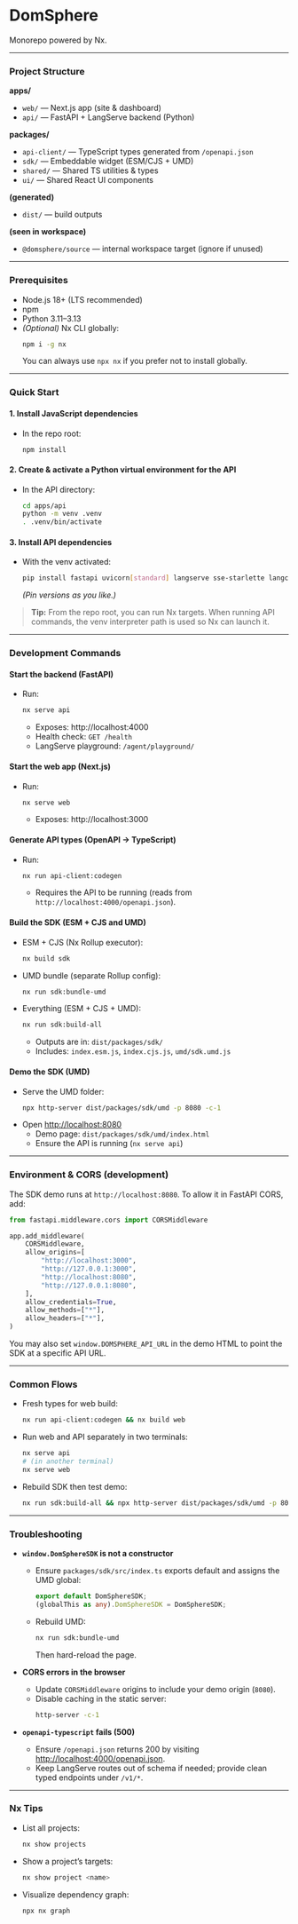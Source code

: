 # DomSphere

Monorepo powered by Nx.

---

### Project Structure

**apps/**

- `web/` — Next.js app (site & dashboard)
- `api/` — FastAPI + LangServe backend (Python)

**packages/**

- `api-client/` — TypeScript types generated from `/openapi.json`
- `sdk/` — Embeddable widget (ESM/CJS + UMD)
- `shared/` — Shared TS utilities & types
- `ui/` — Shared React UI components

**(generated)**

- `dist/` — build outputs

**(seen in workspace)**

- `@domsphere/source` — internal workspace target (ignore if unused)

---

### Prerequisites

- Node.js 18+ (LTS recommended)
- npm
- Python 3.11–3.13
- _(Optional)_ Nx CLI globally:
  ```sh
  npm i -g nx
  ```
  You can always use `npx nx` if you prefer not to install globally.

---

### Quick Start

#### 1. Install JavaScript dependencies

- In the repo root:
  ```sh
  npm install
  ```

#### 2. Create & activate a Python virtual environment for the API

- In the API directory:
  ```sh
  cd apps/api
  python -m venv .venv
  . .venv/bin/activate
  ```

#### 3. Install API dependencies

- With the venv activated:
  ```sh
  pip install fastapi uvicorn[standard] langserve sse-starlette langchain pydantic python-multipart
  ```
  _(Pin versions as you like.)_

> **Tip:** From the repo root, you can run Nx targets. When running API commands, the venv interpreter path is used so Nx can launch it.

---

### Development Commands

#### Start the backend (FastAPI)

- Run:
  ```sh
  nx serve api
  ```
  - Exposes: http://localhost:4000
  - Health check: `GET /health`
  - LangServe playground: `/agent/playground/`

#### Start the web app (Next.js)

- Run:
  ```sh
  nx serve web
  ```
  - Exposes: http://localhost:3000

#### Generate API types (OpenAPI → TypeScript)

- Run:
  ```sh
  nx run api-client:codegen
  ```
  - Requires the API to be running (reads from `http://localhost:4000/openapi.json`).

#### Build the SDK (ESM + CJS and UMD)

- ESM + CJS (Nx Rollup executor):
  ```sh
  nx build sdk
  ```
- UMD bundle (separate Rollup config):
  ```sh
  nx run sdk:bundle-umd
  ```
- Everything (ESM + CJS + UMD):
  ```sh
  nx run sdk:build-all
  ```
  - Outputs are in: `dist/packages/sdk/`
  - Includes: `index.esm.js`, `index.cjs.js`, `umd/sdk.umd.js`

#### Demo the SDK (UMD)

- Serve the UMD folder:
  ```sh
  npx http-server dist/packages/sdk/umd -p 8080 -c-1
  ```
- Open [http://localhost:8080](http://localhost:8080)
  - Demo page: `dist/packages/sdk/umd/index.html`
  - Ensure the API is running (`nx serve api`)

---

### Environment & CORS (development)

The SDK demo runs at `http://localhost:8080`. To allow it in FastAPI CORS, add:

```python
from fastapi.middleware.cors import CORSMiddleware

app.add_middleware(
    CORSMiddleware,
    allow_origins=[
        "http://localhost:3000",
        "http://127.0.0.1:3000",
        "http://localhost:8080",
        "http://127.0.0.1:8080",
    ],
    allow_credentials=True,
    allow_methods=["*"],
    allow_headers=["*"],
)
```

You may also set `window.DOMSPHERE_API_URL` in the demo HTML to point the SDK at a specific API URL.

---

### Common Flows

- Fresh types for web build:
  ```sh
  nx run api-client:codegen && nx build web
  ```
- Run web and API separately in two terminals:
  ```sh
  nx serve api
  # (in another terminal)
  nx serve web
  ```
- Rebuild SDK then test demo:
  ```sh
  nx run sdk:build-all && npx http-server dist/packages/sdk/umd -p 8080 -c-1
  ```

---

### Troubleshooting

- **`window.DomSphereSDK` is not a constructor**

  - Ensure `packages/sdk/src/index.ts` exports default and assigns the UMD global:
    ```ts
    export default DomSphereSDK;
    (globalThis as any).DomSphereSDK = DomSphereSDK;
    ```
  - Rebuild UMD:
    ```sh
    nx run sdk:bundle-umd
    ```
    Then hard-reload the page.

- **CORS errors in the browser**

  - Update `CORSMiddleware` origins to include your demo origin (`8080`).
  - Disable caching in the static server:
    ```sh
    http-server -c-1
    ```

- **`openapi-typescript` fails (500)**
  - Ensure `/openapi.json` returns 200 by visiting [http://localhost:4000/openapi.json](http://localhost:4000/openapi.json).
  - Keep LangServe routes out of schema if needed; provide clean typed endpoints under `/v1/*`.

---

### Nx Tips

- List all projects:
  ```sh
  nx show projects
  ```
- Show a project’s targets:
  ```sh
  nx show project <name>
  ```
- Visualize dependency graph:
  ```sh
  npx nx graph
  ```

